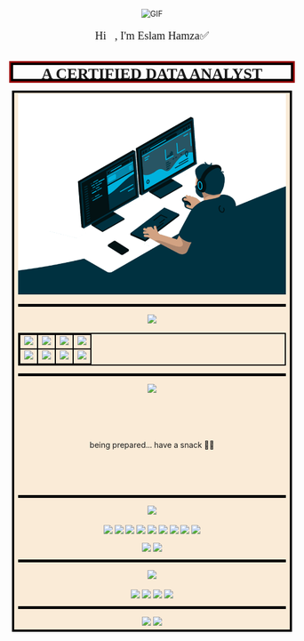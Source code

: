 <!----WELCOME PICTURE SECTION------->
<p align="center"><img  alt="GIF" src="https://i.giphy.com/media/v1.Y2lkPTc5MGI3NjExZTJpc29vNTl2YzNsemRkdmtnMG45ODFqajliY29rNmlpNnFjZmo3NyZlcD12MV9pbnRlcm5hbF9naWZfYnlfaWQmY3Q9Zw/xUPGGDNsLvqsBOhuU0/giphy.gif" width = 400/ >
<!-- -------------------------------------------------------------------------------------------------------------------------------->
<!----GREETINGS SECTION------->
<p align="center" style="font-family:cursive; font-size:20px"> Hi👋, I'm Eslam Hamza✅ </p>
<h1 align="center" style="border: 2px solid #000; box-shadow: 0 0 0 2px #000, 0 0 0 5px #900; background: ; font-family: Lucida Handwriting; height:25px"> A CERTIFIED DATA ANALYST </H1>
<!-- -------------------------------------------------------------------------------------------------------------------------------->
<!----OPPENNING A TABLE CELL TO COLOR THE BACKGROUND------->
<table style="border: 2px solid #000;" align='center';> 
<tbody>
<tr>
<td align="center" width="33%" style="border: 2px solid #000; background:#faebd7;">
<!-- -------------------------------------------------------------------------------------------------------------------------------->
<!----AWESOME PICTURE SECTION------->
<img alt="GIF"  src="https://raw.githubusercontent.com/i-Eslam-Hamza/i-Eslam-Hamza/refs/heads/main/src/code.gif" width = 100%/>
<hr align="center"  style="border: 2px solid #000;">
<!-- -------------------------------------------------------------------------------------------------------------------------------->
<!----SKILLS SECTION------->
<div align="center"><img  width=15% src="https://img.shields.io/badge/My-Skills-blue"></a></div>
<!-- -------------------------------------------------------------------------------------------------------------------------------->
<!----table of skills------->
<table style="border: 2px solid #000;" align='center'> 
<tbody>
<!----first row------->
<tr>
<td align="center" width="25%" style="border: 2px solid #000;">
<img height=60px src="https://techstack-generator.vercel.app/python-icon.svg"></td>
<td align="center" width="25%" style="border: 2px solid #000;">
<img height=60px src="https://techstack-generator.vercel.app/mysql-icon.svg"></td>
<td align="center" width="25%" style="border: 2px solid #000;">
<img height=60px src="https://www.sqlitetutorial.net/wp-content/uploads/2021/04/sqlite-tutorial-homepage.svg">
<td align="center" width="25%" style="border: 2px solid #000;">
<img height=60px src="https://upload.vectorlogo.zone/logos/ibm/images/266622c7-9e99-4609-82d0-f8633242d45f.svg"></td>
<!----second row------->
<tr style="border: 2px solid #000;">
<td align="center" width="25%" style="border: 2px solid #000;">
<img height=60px src="https://imgs.search.brave.com/fDktQD8NA7WrAcA0k1VjCujhBY77Kp3ZKfGDUbiS3O8/rs:fit:500:0:0:0/g:ce/aHR0cHM6Ly9zZWVr/bG9nby5jb20vaW1h/Z2VzL0UvZXhjZWwt/bG9nby03Qzc0Mzc0/MTRDLXNlZWtsb2dv/LmNvbS5wbmc"></td>
<td align="center" width="25%" style="border: 2px solid #000;">
<img height=60px src="https://imgs.search.brave.com/8yDIULsPgUMHXNtVDprVSxynVjSt4KG6-opfiytaOuE/rs:fit:500:0:0:0/g:ce/aHR0cHM6Ly9jZG4u/cHJvZC53ZWJzaXRl/LWZpbGVzLmNvbS82/NjE1ZGU3ZGEzMzcz/NjZkNGJmMjg1Mjgv/NjZhZWM1N2UzMzVh/YWY0ZGZjMTZiM2Mx/X2xvb2tlci1zdHVk/aW8tbG9nby53ZWJw">
<td align="center" width="25%" style="border: 2px solid #000;">
<img height=60px src="https://www.vectorlogo.zone/logos/google_analytics/google_analytics-official.svg">
<td align="center" width="25%" style="border: 2px solid #000;">
<img height=60px src="https://techstack-generator.vercel.app/github-icon.svg"></td></tr>
</td></tr>
</tbody>
</table>
<hr align="center"  style="border: 2px solid #000;">
<!-- -------------------------------------------------------------------------------------------------------------------------------->
<!----PROJECTS SECTION------->
<div align="center"><img  width=15% src="https://img.shields.io/badge/My-Projects-blue"></a>
<br>
<br>
<br>
<br>
<br>
<p align="center"> being prepared... have a snack 🍔🍟
<br>
<br>
<br>
<br>
<br>
<hr align="center"  style="border: 2px solid #000;">
<!-- -------------------------------------------------------------------------------------------------------------------------------->
<!----CERTIFICATES SECTION------->
<div align="center"><img  width=15% src="https://img.shields.io/badge/My-Certificats-darkred?"></div>
<p align="center">
<a href="https://coursera.org/share/230f6591e8959b6e5d8e57122c86b404"><img align="center" src="https://img.shields.io/badge/IBM-Introduction_to_Data_Analysis-blue?logo=coursera"/></a>
<a href="https://coursera.org/share/62870f5b843b8b5179ab7d0e9d761319"><img align="center" src="https://img.shields.io/badge/IBM-Excel_Basics_for_Data_Analysis-blue?logo=coursera"/></a>
<a href="https://coursera.org/share/cfc6267cc24c53d5bdbc1392b01be6a3"><img align="center" src="https://img.shields.io/badge/IBM-Data_Visualization_and_Dashboards_with_Excel_and_Cognos-blue?logo=coursera"/></a>
<a href="https://coursera.org/share/f3309c306a05936912bfe161c6bbd7b4"><img align="center" src="https://img.shields.io/badge/IBM-Python_for_Data_Science,_AI_&_Development-blue?logo=coursera"/></a>
<a href="https://coursera.org/share/a81b14712b6cb3e466929d902bb6cc70"><img align="center" src="https://img.shields.io/badge/IBM-Python_Project_for_Data_Science-blue?logo=coursera"/></a>
<a href="https://coursera.org/share/fdbd55bd34c4ea18075361d762e118ce"><img align="center" src="https://img.shields.io/badge/IBM-Databases_and_SQL_for_Data_Science_with_Python-blue?logo=coursera"/></a>
<a href="https://coursera.org/share/c06bcdda91136f700f64d9b5e46c4b72"><img align="center" src="https://img.shields.io/badge/IBM-Data_Analysis_with_Python
-blue?logo=coursera"/></a>
<a href="https://coursera.org/share/5f0cf980b73a604a56094b7ccbb961e0"><img align="center" src="https://img.shields.io/badge/IBM-Data_Visualization_with_Python-blue?logo=coursera"/></a>
<a href="https://coursera.org/share/92b98785d33905284e484000c03a2039"><img align="center" src="https://img.shields.io/badge/IBM-Data_Analyst_Capstone_Project
-blue?logo=coursera"/></a>

<a href="https://coursera.org/share/6daf8d1071c5e058ca5696cbebebf9a3"><img align="center" src="https://img.shields.io/badge/Imperial_college_London-Mathematics_for_Machine_Learning:_Linear_Algebra-darkblue?logo=coursera"/></a>
<a href="https://coursera.org/share/7aa44fe0358bfd22cd657e726e7cf1b8"><img align="center" src="https://img.shields.io/badge/Imperial_college_London-Mathematics_for_Machine_Learning:_Multivariate_Calculus-darkblue?logo=coursera"/></a>
<hr align="center"  style="border: 2px solid #000;">
<!-- -------------------------------------------------------------------------------------------------------------------------------->
<!----CONTACTS SECTION------->
<div align="center"><img  width=15% src="https://img.shields.io/badge/My-Contacts-blue">
<p align="center">
<a href="https://www.ieslamhamza@gmail.com"><img width=15% align="center" src="https://img.shields.io/badge/Eslam_Hamza-pink?logo=gmail"/></a>
<a href="https://github.com/i-Eslam-Hamza"><img width=15% align="center" src="https://img.shields.io/badge/-Eslam_Hamza-black?logo=github"/></a>
<a href="https://www.linkedin.com/in/elsam-hamza-ba8393315/"><img width=15% align="center" src="https://img.shields.io/badge/Eslam_Hamza-blue?logo=linkedin"></a>
<a href="https://wa.me/+971545059702"><img width=15% align="center" src="https://img.shields.io/badge/Eslam_Hamza-g?logo=whatsapp"></a>
</p></div>
<hr align="center"  style="border: 2px solid #000;">
<!-- -------------------------------------------------------------------------------------------------------------------------------->
<!----FINAL SECTION------->

<img width=10% src="https://img.shields.io/badge/Credits-Eslam_Hamza-black">

<img width=15% src="https://img.shields.io/badge/Last_Edited_on-20/10/2024-black">

</td></tr>
</tbody>
</table>

